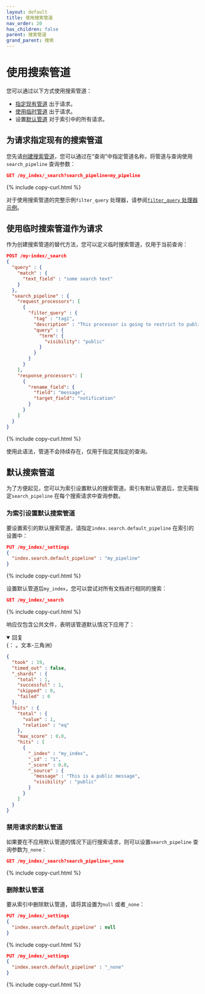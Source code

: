 ```yaml
---
layout: default
title: 使用搜索管道
nav_order: 20
has_children: false
parent: 搜索管道
grand_parent: 搜索
---
```


# 使用搜索管道

您可以通过以下方式使用搜索管道：

- [指定现有管道](#specifying-an-existing-search-pipeline-for-a-request) 出于请求。
- [使用临时管道](#using-a-temporary-search-pipeline-for-a-request) 出于请求。
- 设置[默认管道](#default-search-pipeline) 对于索引中的所有请求。

## 为请求指定现有的搜索管道

您先请[创建搜索管道]({{site.url}}{{site.baseurl}}/search-plugins/search-pipelines/creating-search-pipeline/)，您可以通过在“查询”中指定管道名称，将管道与查询使用`search_pipeline` 查询参数：

```json
GET /my_index/_search?search_pipeline=my_pipeline
```
{% include copy-curl.html %}

对于使用搜索管道的完整示例`filter_query` 处理器，请参阅[`filter_query` 处理器示例]({{site.url}}{{site.baseurl}}/search-plugins/search-pipelines/filter-query-processor#example)。

## 使用临时搜索管道作为请求

作为创建搜索管道的替代方法，您可以定义临时搜索管道，仅用于当前查询：

```json
POST /my-index/_search
{
  "query" : {
    "match" : {
      "text_field" : "some search text"
    }
  },
  "search_pipeline" : {
    "request_processors": [
      {
        "filter_query" : {
          "tag" : "tag1",
          "description" : "This processor is going to restrict to publicly visible documents",
          "query" : {
            "term": {
              "visibility": "public"
            }
          }
        }
      }
    ],
    "response_processors": [
      {
        "rename_field": {
          "field": "message",
          "target_field": "notification"
        }
      }
    ]
  }
}
```
{% include copy-curl.html %}

使用此语法，管道不会持续存在，仅用于指定其指定的查询。

## 默认搜索管道

为了方便起见，您可以为索引设置默认的搜索管道。索引有默认管道后，您无需指定`search_pipeline` 在每个搜索请求中查询参数。

### 为索引设置默认搜索管道

要设置索引的默认搜索管道，请指定`index.search.default_pipeline` 在索引的设置中：

```json
PUT /my_index/_settings 
{
  "index.search.default_pipeline" : "my_pipeline"
}
```
{% include copy-curl.html %}

设置默认管道后`my_index`，您可以尝试对所有文档进行相同的搜索：

```json
GET /my_index/_search
```
{% include copy-curl.html %}

响应仅包含公共文件，表明该管道默认情况下应用了：

<details open markdown="block">
  <summary>
    回复
  </summary>
  {： 。文本-三角洲}

```json
{
  "took" : 19,
  "timed_out" : false,
  "_shards" : {
    "total" : 1,
    "successful" : 1,
    "skipped" : 0,
    "failed" : 0
  },
  "hits" : {
    "total" : {
      "value" : 1,
      "relation" : "eq"
    },
    "max_score" : 0.0,
    "hits" : [
      {
        "_index" : "my_index",
        "_id" : "1",
        "_score" : 0.0,
        "_source" : {
          "message" : "This is a public message",
          "visibility" : "public"
        }
      }
    ]
  }
}
```
</details>

### 禁用请求的默认管道

如果要在不应用默认管道的情况下运行搜索请求，则可以设置`search_pipeline` 查询参数为`_none`：

```json
GET /my_index/_search?search_pipeline=_none
```
{% include copy-curl.html %}

### 删除默认管道

要从索引中删除默认管道，请将其设置为`null` 或者`_none`：

```json
PUT /my_index/_settings 
{
  "index.search.default_pipeline" : null
}
```
{% include copy-curl.html %}

```json
PUT /my_index/_settings 
{
  "index.search.default_pipeline" : "_none"
}
```
{% include copy-curl.html %}

